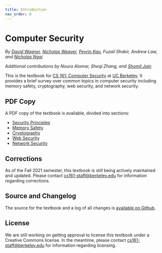 ```yaml
---
title: Introduction
nav_order: 0
---
```


# Computer Security

_By [David Wagner](https://people.eecs.berkeley.edu/~daw/), [Nicholas Weaver](https://www1.icsi.berkeley.edu/~nweaver), [Peyrin Kao](https://peyrin.github.io), Fuzail Shakir, Andrew Law, and [Nicholas Ngai](https://ngai.me/)_

_Additional contributions by Noura Alomar, Sheqi Zhang, and [Shomil Jain](https://shomil.me)_

This is the textbook for [CS 161: Computer Security](https://cs161.org/) at [UC Berkeley](https://eecs.berkeley.edu/). It provides a brief survey over common topics in computer security including memory safety, cryptography, web security, and network security.

## PDF Copy

A PDF copy of the textbook is available, divided into sections:

* [Security Principles](/security-principles.pdf)
* [Memory Safety](/memory-safety.pdf)
* [Cryptography](/cryptography.pdf)
* [Web Security](/web.pdf)
* [Network Security](/network.pdf)

## Corrections

As of the Fall 2021 semester, this textbook is still being actively maintained and updated. Please contact [cs161-staff@berkeley.edu](mailto:cs161-staff@berkeley.edu) for information regarding corrections.

## Source and Changelog

The source for the textbook and a log of all changes is [available on Github](https://github.com/cs161-staff/textbook).

## License

We are still working on getting approval to license this textbook under a Creative Commons license. In the meantime, please contact [cs161-staff@berkeley.edu](mailto:cs161-staff@berkeley.edu) for information regarding licensing.
